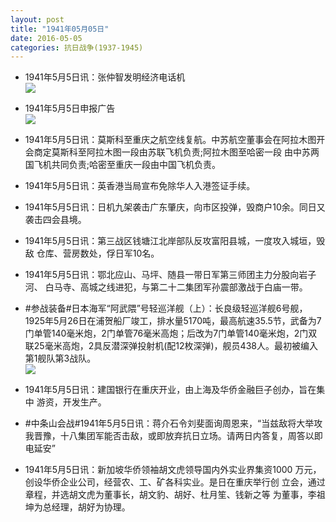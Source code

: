 ```yaml
---
layout: post
title: "1941年05月05日"
date: 2016-05-05
categories: 抗日战争(1937-1945)
---
```


<meta name="referrer" content="no-referrer" />

- 1941年5月5日讯：张仲智发明经济电话机 <br/><img src="https://ww2.sinaimg.cn/large/aca367d8jw1f3kwlkf1ctj208y06oq3u.jpg" />

- 1941年5月5日申报广告 <br/><img src="https://ww1.sinaimg.cn/large/aca367d8jw1f3kuv1lh0rj20l10h7wi9.jpg" />

- 1941年5月5日讯：莫斯科至重庆之航空线复航。中苏航空董事会在阿拉木图开 会商定莫斯科至阿拉木图一段由苏联飞机负责;阿拉木图至哈密一段 由中苏两国飞机共同负责;哈密至重庆一段由中国飞机负责。 

- 1941年5月5日讯：英香港当局宣布免除华人入港签证手续。 

- 1941年5月5日讯：日机九架袭击广东肇庆，向市区投弹，毁商户10余。同日又 袭击四会县境。 

- 1941年5月5日讯：第三战区钱塘江北岸部队反攻富阳县城，一度攻入城垣，毁敌 仓库、营房数处，俘日军10名。 

- 1941年5月5日讯：鄂北应山、马坪、随县一带日军第三师团主力分股向岩子河、 白马寺、高城之线进犯，与第二十二集团军孙震部激战于白庙一带。 

- #参战装备#日本海军“阿武隈”号轻巡洋舰（上）：长良级轻巡洋舰6号舰，1925年5月26日在浦贺船厂竣工，排水量5170吨，最高航速35.5节，武备为7门单管140毫米炮，2门单管76毫米高炮；后改为7门单管140毫米炮，2门双联25毫米高炮，2具反潜深弹投射机(配12枚深弹)，舰员438人。最初被编入第1舰队第3战队。 <br/><img src="https://ww4.sinaimg.cn/large/aca367d8jw1f3ka1twrsrj20ci0iv41k.jpg" />

- 1941年5月5日讯：建国银行在重庆开业，由上海及华侨金融巨子创办，旨在集中 游资，开发生产。 

- #中条山会战#1941年5月5日讯：蒋介石令刘斐面询周恩来，“当兹敌将大举攻我晋豫，十八集团军能否击敌，或即放弃抗日立场。请两日内答复，周答以即电延安” 

- 1941年5月5日讯：新加坡华侨领袖胡文虎领导国内外实业界集资1000 万元，创设华侨企业公司，经营农、工、矿各科实业。是日在重庆举行创 立会，通过章程，并选胡文虎为董事长，胡文豹、胡好、杜月笙、钱新之等 为董事，李祖坤为总经理，胡好为协理。 

